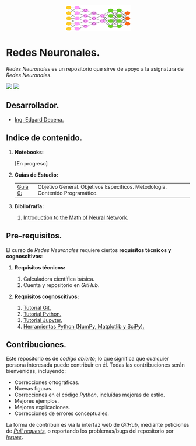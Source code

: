<div align = "center">
    <img src = "imagenes/logo_redes_neuronales.png" width = "180" height = "70" />
</div>

# Redes Neuronales.

*Redes Neuronales* es un repositorio que sirve de apoyo a la asignatura de *Redes Neuronales*.

<img src="https://img.shields.io/badge/License-MIT-green" /> <img src="https://img.shields.io/badge/Python-3.5-blue" />

## Desarrollador.

* [Ing. Edgard Decena.](mailto:edecena@gmail.com)

<a name = "indice"></a>

## Indice de contenido.

1. **Notebooks:**

    [En progreso]

1. **Guías de Estudio:**
    <table style = "border:hidden;" border = 0>
        <tbody>
            <tr>
                <td><a href="/">Guía 0:</a></td>
                <td>Objetivo General. Objetivos Específicos. Metodología. Contenido Programático.</td>
            </tr>
        </tbody>
    </table>

1. **Bibliofrafía:**
    1. [Introduction to the Math of Neural Network.](libros/Libro_Introduction_to_the_Math_of_Neural_Network.pdf)

## Pre-requisitos.

El curso de *Redes Neuronales* requiere ciertos **requisitos técnicos y cognoscitivos**:

1. **Requisitos técnicos:**
    1. Calculadora científica básica.
    1. Cuenta y repositorio en *GitHub*.

1. **Requisitos cognoscitivos:**
    1. [Tutorial Git.](https://github.com/ejdecena/tutorial_git)
    1. [Tutorial Python.](https://github.com/ejdecena/tutorial_python)
    1. [Tutorial Jupyter.](https://github.com/ejdecena/tutorial_jupyter)
    1. [Herramientas Python (NumPy, Matplotlib y SciPy).](https://github.com/ejdecena/herramientas_python)

## Contribuciones.

Este repositorio es de *código abierto*; lo que significa que cualquier persona interesada puede contribuir en él. Todas las contribuciones serán bienvenidas, incluyendo:

* Correcciones ortográficas.
* Nuevas figuras.
* Correcciones en el código *Python*, incluídas mejoras de estilo.
* Mejores ejemplos.
* Mejores explicaciones. 
* Correcciones de errores conceptuales.

La forma de contribuir es vía la interfaz web de *GitHub*, mediante peticiones de [*Pull requests*](https://github.com/ejdecena/redes_neuronales/pulls), o reportando los problemas/bugs del repositorio por [*Issues*](https://github.com/ejdecena/redes_neuronales/issues).
